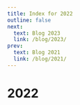 ```yaml
---
title: Index for 2022
outline: false
next:
  text: Blog 2023
  link: /blog/2023/
prev:
  text: Blog 2021
  link: /blog/2021/
---
```


# 2022

<BlogIndex year=2022 />
